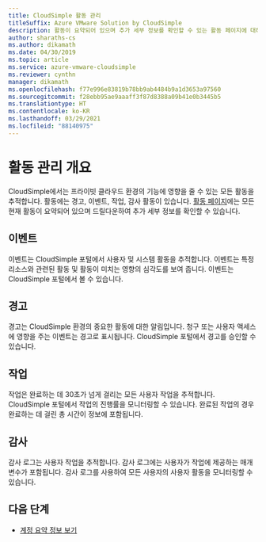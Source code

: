 ```yaml
---
title: CloudSimple 활동 관리
titleSuffix: Azure VMware Solution by CloudSimple
description: 활동이 요약되어 있으며 추가 세부 정보를 확인할 수 있는 활동 페이지에 대해 알아봅니다. 활동에는 경고, 이벤트, 작업, 감사 활동이 있습니다.
author: sharaths-cs
ms.author: dikamath
ms.date: 04/30/2019
ms.topic: article
ms.service: azure-vmware-cloudsimple
ms.reviewer: cynthn
manager: dikamath
ms.openlocfilehash: f77e996e83819b78bb9ab4484b9a1d3653a97560
ms.sourcegitcommit: f28ebb95ae9aaaff3f87d8388a09b41e0b3445b5
ms.translationtype: HT
ms.contentlocale: ko-KR
ms.lasthandoff: 03/29/2021
ms.locfileid: "88140975"
---
```

# <a name="activity-management-overview"></a>활동 관리 개요

CloudSimple에서는 프라이빗 클라우드 환경의 기능에 영향을 줄 수 있는 모든 활동을 추적합니다. 활동에는 경고, 이벤트, 작업, 감사 활동이 있습니다. [활동 페이지](monitor-activity.md)에는 모든 현재 활동이 요약되어 있으며 드릴다운하여 추가 세부 정보를 확인할 수 있습니다.

## <a name="events"></a>이벤트

이벤트는 CloudSimple 포털에서 사용자 및 시스템 활동을 추적합니다. 이벤트는 특정 리소스와 관련된 활동 및 활동이 미치는 영향의 심각도를 보여 줍니다.  이벤트는 CloudSimple 포털에서 볼 수 있습니다.

## <a name="alerts"></a>경고

경고는 CloudSimple 환경의 중요한 활동에 대한 알림입니다. 청구 또는 사용자 액세스에 영향을 주는 이벤트는 경고로 표시됩니다.  CloudSimple 포털에서 경고를 승인할 수 있습니다.

## <a name="tasks"></a>작업

작업은 완료하는 데 30초가 넘게 걸리는 모든 사용자 작업을 추적합니다. CloudSimple 포털에서 작업의 진행률을 모니터링할 수 있습니다.  완료된 작업의 경우 완료하는 데 걸린 총 시간이 정보에 포함됩니다.

## <a name="audit"></a>감사

감사 로그는 사용자 작업을 추적합니다. 감사 로그에는 사용자가 작업에 제공하는 매개 변수가 포함됩니다.  감사 로그를 사용하여 모든 사용자의 사용자 활동을 모니터링할 수 있습니다.

## <a name="next-steps"></a>다음 단계

* [계정 요약 정보 보기](account.md)